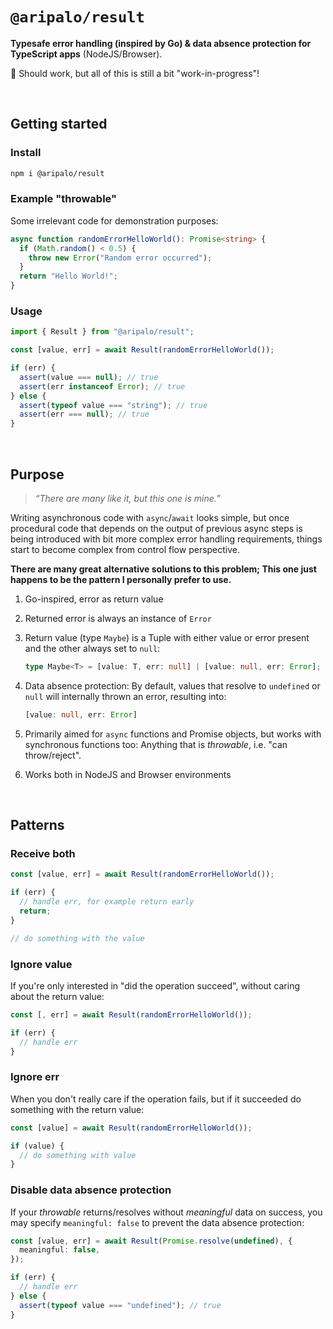 # `@aripalo/result`

**Typesafe error handling (inspired by Go) & data absence protection for TypeScript apps** (NodeJS/Browser).

🚧 Should work, but all of this is still a bit "work-in-progress"!

<br/>

## Getting started

### Install

```sh
npm i @aripalo/result
```

### Example "throwable"

Some irrelevant code for demonstration purposes:

```ts
async function randomErrorHelloWorld(): Promise<string> {
  if (Math.random() < 0.5) {
    throw new Error("Random error occurred");
  }
  return "Hello World!";
}
```

### Usage

```ts
import { Result } from "@aripalo/result";

const [value, err] = await Result(randomErrorHelloWorld());

if (err) {
  assert(value === null); // true
  assert(err instanceof Error); // true
} else {
  assert(typeof value === "string"); // true
  assert(err === null); // true
}
```

<br/>

## Purpose

> _“There are many like it, but this one is mine.”_

Writing asynchronous code with `async`/`await` looks simple, but once procedural code that depends on the output of previous async steps is being introduced with bit more complex error handling requirements, things start to become complex from control flow perspective.

**There are many great alternative solutions to this problem; This one just happens to be the pattern I personally prefer to use.**

1. Go-inspired, error as return value

2. Returned error is always an instance of `Error`

3. Return value (type `Maybe`) is a Tuple with either value or error present and the other always set to `null`:

   ```ts
   type Maybe<T> = [value: T, err: null] | [value: null, err: Error];
   ```

4. Data absence protection: By default, values that resolve to `undefined` or `null` will internally thrown an error, resulting into:

   ```ts
   [value: null, err: Error]
   ```

5. Primarily aimed for `async` functions and Promise objects, but works with synchronous functions too: Anything that is _throwable_, i.e. "can throw/reject".

6. Works both in NodeJS and Browser environments

<br/>

## Patterns

### Receive both

```ts
const [value, err] = await Result(randomErrorHelloWorld());

if (err) {
  // handle err, for example return early
  return;
}

// do something with the value
```

### Ignore value

If you're only interested in "did the operation succeed", without caring about the return value:

```ts
const [, err] = await Result(randomErrorHelloWorld());

if (err) {
  // handle err
}
```

### Ignore err

When you don't really care if the operation fails, but if it succeeded do something with the return value:

```ts
const [value] = await Result(randomErrorHelloWorld());

if (value) {
  // do something with value
}
```

### Disable data absence protection

If your _throwable_ returns/resolves without _meaningful_ data on success, you may specify `meaningful: false` to prevent the data absence protection:

```ts
const [value, err] = await Result(Promise.resolve(undefined), {
  meaningful: false,
});

if (err) {
  // handle err
} else {
  assert(typeof value === "undefined"); // true
}
```

